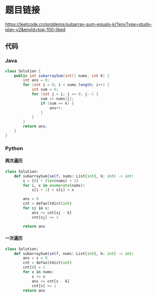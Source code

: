 # 题目链接

https://leetcode.cn/problems/subarray-sum-equals-k/?envType=study-plan-v2&envId=top-100-liked

## 代码

### Java

```java
class Solution {
    public int subarraySum(int[] nums, int k) {
        int ans = 0;
        for (int i = 0; i < nums.length; i++) {
        	int sum = 0;
        	for (int j = i; j >= 0; j--) {
        		sum += nums[j];
        		if (sum == k) {
        			ans++;
        		}
        	}
        }
        return ans;
    }
}
```

### Python

#### 两次遍历

```python
class Solution:
    def subarraySum(self, nums: List[int], k: int) -> int:
        s = [0] * (len(nums) + 1)
        for i, x in enumerate(nums):
            s[i + 1] = s[i] + x

        ans = 0 
        cnt = defaultdict(int)
        for sj in s:
            ans += cnt[sj - k]
            cnt[sj] += 1

        return ans
```

#### 一次遍历

```python 
class Solution:
    def subarraySum(self, nums: List[int], k: int) -> int:
        ans = s = 0
        cnt = defaultdict(int)
        cnt[0] = 1
        for x in nums:
            s += x
            ans += cnt[s - k]
            cnt[s] += 1
        return ans
```